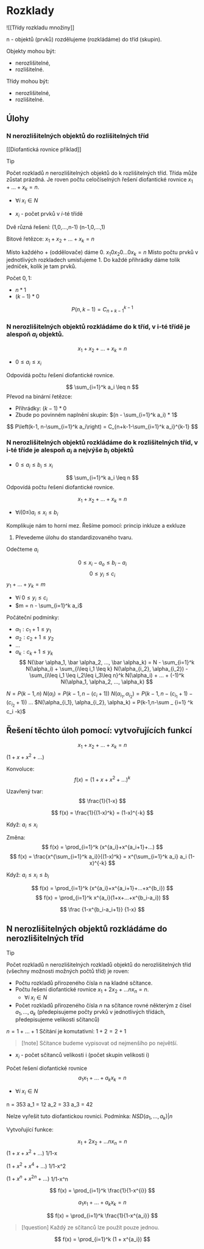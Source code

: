 # Rozklady

![[Třídy rozkladu množiny]]

n - objektů (prvků) rozdělujeme (rozkládáme) do tříd (skupin).

Objekty mohou být:
- nerozlišitelné,
- rozlišitelné.

Třídy mohou být:
- nerozlišitelné,
- rozlišitelné.

## Úlohy
### N nerozlišitelných objektů do rozlišitelných tříd
[[Diofantická rovnice příklad]]

> [!tip]
Počet rozkladů $n$ nerozlišitelných objektů do k rozlišitelných tříd. Třída může zůstat prázdná. Je roven počtu celočíselných řešení diofantické rovnice $x_1 + ... + x_k = n$.
- $\forall i \; x_i \in N$

- $x_i$ - počet prvků v $i$-té třídě 

Dvě různá řešení:
(1,0,...,n-1)
(n-1,0,...,1)

Bitové řetězce:
$x_1 + x_2 + ... + x_k = n$

Místo každého $+$ (oddělovače) dáme $0$.
$x_1 0 x_2 0 ... 0 x_k = n$
Místo počtu prvků v jednotlivých rozkladech umísťujeme $1$.
Do každé přihrádky dáme tolik jedniček, kolik je tam prvků. 

Počet $0,1$:
- $n*1$
- $(k-1)*0$


$$
P(n,k-1) = C_{n+k-1}^{k-1}
$$
### N nerozlišitelných objektů rozkládáme do k tříd, v i-té třídě je alespoň $a_i$ objektů.

$$
x_1 + x_2 + ... + x_k = n
$$
- $0 \leq a_i \leq x_i$

Odpovídá počtu řešení diofantické rovnice.

$$
\sum_{i=1}^k a_i \leq n
$$
Převod na binární řetězce:
- Přihrádky: $(k-1)*0$
- Zbude po povinném naplnění skupin: $(n - \sum_{i=1}^k a_i) * 1$

$$
P\left(k-1, n-\sum_{i=1}^k a_i\right) = C_{n+k-1-\sum_{i=1}^k a_i}^{k-1}
$$

### N nerozlišitelných objektů rozkládáme do k rozlišitelných tříd, v i-té tříde je alespoň $a_i$ a nejvýše $b_i$ objektů
- $0 \leq a_i \leq b_i \leq x_i$

$$
\sum_{i=1}^k a_i \leq n
$$Odpovídá počtu řešení diofantické rovnice.

$$
x_1 + x_2 + ... + x_k = n
$$
- $\forall i (0 \leq) a_i \leq x_i \leq b_i$

Komplikuje nám to horní mez.
Řešíme pomocí: princip inkluze a exkluze

1. Převedeme úlohu do standardizovaného tvaru.

Odečteme $a_i$

$$
0 \leq x_i - a_o \leq b_i - a_i
$$
$$
0 \leq y_i \leq c_i
$$
$y_1 + ... + y_k = m$
- $\forall i \; 0 \leq y_i \leq c_i$
- $m = n - \sum_{i=1}^k a_i$

Počáteční podmínky:
- $\alpha_1: c_1+1 \leq y_1$
- $\alpha_2: c_2+1 \leq y_2$
- ...
- $\alpha_k: c_k+1 \leq y_k$
$$
N(\bar \alpha_1, \bar \alpha_2, ..., \bar \alpha_k) =
N - 
\sum_{i=1}^k N(\alpha_i) + 
\sum_{i\leq i_1 \leq k} N(\alpha_{i_2}, \alpha_{i_2}) -
\sum_{i\leq i_1 \leq i_2\leq i_3\leq n}^k N(\alpha_i) + 
... +
(-1)^k N(\alpha_1, \alpha_2, ..., \alpha_k)
$$


$N =P(k-1,n)$
$N(\alpha_i) = P(k-1,n-(c_i+1))$
$N(\alpha_{i_1}, \alpha_{i_2}) = P(k-1,n-(c_{i_1}+1)-(c_{i_2}+1))$
...
$N(\alpha_{i_1}, \alpha_{i_2}, \alpha_k) = P(k-1,n-\sum _ {i=1} ^k c_i -k)$

## Řešení těchto úloh pomocí: vytvořujících funkcí
$$
x_1 + x_2 + ... + x_k = n
$$
$(1+x+x^2+...)$

Konvoluce:
$$
f(x) = (1+x+x^2+...)^k
$$

Uzavřený tvar:
$$
\frac{1}{1-x}
$$

$$
f(x) = \frac{1}{(1-x)^k} = (1-x)^{-k}
$$

Když:
$a_i \leq x_i$

Změna:
$$
f(x) = \prod_{i=1}^k (x^{a_i}+x^{a_i+1}+...)
$$
$$
f(x) = \frac{x^{\sum_{i=1}^k a_i}}{(1-x)^k} = x^{\sum_{i=1}^k a_i} a_i (1-x)^{-k}
$$

Když:
$a_i \leq x_i \leq b_i$

$$
f(x) = \prod_{i=1}^k (x^{a_i}+x^{a_i+1}+...+x^{b_i})
$$
$$
f(x) = \prod_{i=1}^k x^{a_i}(1+x+...+x^{b_i-a_i})
$$

$$
\frac
{1-x^{b_i-a_i+1}}
{1-x}
$$

## N nerozlišitelných objektů rozkládáme do nerozlišitelných tříd

> [!tip]
Počet rozkladů n nerozlišitelných rozkladů objektů do nerozlišitelných tříd (všechny možnosti možných počtů tříd) je roven:
- Počtu rozkladů přirozeného čísla n na kladné sčítance.
- Počtu řešení diofantické rovnice $x_1 + 2x_2 + ... nx_n = n$.
	- $\forall i \; x_i \in N$
- Počet rozkladů přirozeného čísla $n$ na sčítance rovné některým z čísel $a_1,...,a_k$ (předepisujeme počty prvků v jednotlivých třídách, předepisujeme velikosti sčítanců)

$n = 1 + ... + 1$
Sčítání je komutativní:
$1+2 = 2 +1$

> [!note] Sčítance budeme vypisovat od nejmenšího po největší.

- $x_i$ - počet sčítanců velikosti i (počet skupin velikosti i)


Počet řešení diofantické rovnice
$$
a_1x_1 + ... + a_kx_k = n
$$
- $\forall i \; x_i \in N$

n = 353
a_1 = 12
a_2 = 33
a_3 = 42

Nelze vyřešit tuto diofantickou rovnici.
Podmínka:
$NSD(a_1,...,a_k) | n$

Vytvořující funkce:

$$
x_1 + 2x_2 + ... nx_n = n
$$
$(1+x+x^2+...)$
1/1-x

$(1+x^2+x^4+...)$
1/1-x^2

$(1+x^n+x^{2n}+...)$
1/1-x^n

$$
f(x) = \prod_{i=1}^k \frac{1}{1-x^{i}}
$$

$$
a_1x_1 + ... + a_kx_k = n
$$

$$
f(x) = \prod_{i=1}^k \frac{1}{1-x^{a_i}}
$$
> [!question]
Každý ze sčítanců lze použít pouze jednou.

$$
f(x) = \prod_{i=1}^k (1 + x^{a_i})
$$